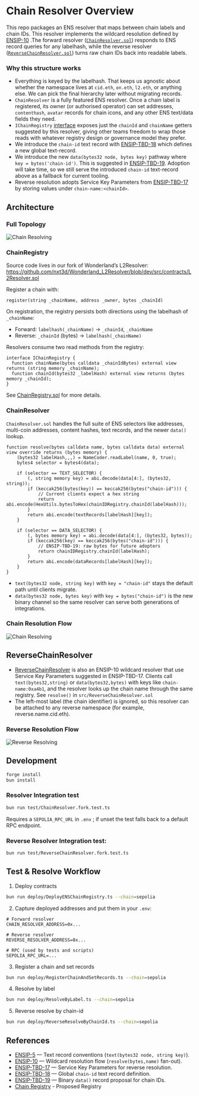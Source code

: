 # Chain Resolver Overview

This repo packages an ENS resolver that maps between chain labels and chain IDs. This resolver implements the wildcard resolution defined by [ENSIP-10](https://docs.ens.domains/ensip/10/) .The forward resolver ([`ChainResolver.sol`](src/ChainResolver.sol)) responds to ENS record queries for any labelhash, while the reverse resolver ([`ReverseChainResolver.sol`](src/ReverseChainResolver.sol)) turns raw chain IDs back into readable labels.

### Why this structure works
- Everything is keyed by the labelhash. That keeps us agnostic about whether the namespace lives at `cid.eth`, `on.eth`, `l2.eth`, or anything else. We can pick the final hierarchy later without migrating records.
- `ChainResolver` is a fully featured ENS resolver. Once a chain label is registered, its owner (or authorised operator) can set addresses, `contenthash`, `avatar` records for chain icons, and any other ENS text/data fields they need.
- `IChainRegistry` [interface](src/ChainResolver.sol:15) exposes just the `chainId` and `chainName` getters suggested by this resolver, giving other teams freedom to wrap those reads with whatever registry design or governance model they prefer.
- We introduce the `chain-id` text record with [ENSIP-TBD-18](https://github.com/nxt3d/ensips/blob/ensip-ideas/ensips/ensip-TBD-18.md) which defines a new global text-record.
- We introduce the new `data(bytes32 node, bytes key)` pathway where `key = bytes('chain-id')`. This is suggested in [ENSIP-TBD-19](https://github.com/nxt3d/ensips/blob/ensip-ideas/ensips/ensip-TBD-19.md). Adoption will take time, so we still serve the introduced `chain-id` text-record above as a fallback for current tooling.
- Reverse resolution adopts Service Key Parameters from [ENSIP-TBD-17](https://github.com/nxt3d/ensips/blob/ensip-ideas/ensips/ensip-TBD-17.md) by storing values under `chain-name:<chainId>`.

## Architecture

### Full Topology
![Chain Resolving](img/contractflow.png)

### ChainRegistry

Source code lives in our fork of Wonderland’s L2Resolver: https://github.com/nxt3d/Wonderland_L2Resolver/blob/dev/src/contracts/L2Resolver.sol

Register a chain with:

`register(string _chainName, address _owner, bytes _chainId)`

On registration, the registry persists both directions using the labelhash of `_chainName`:
- Forward: `labelhash(_chainName)` → `_chainId`, `_chainName`
- Reverse: `_chainId` (bytes) → `labelhash(_chainName)`

Resolvers consume two read methods from the registry:

```solidity
interface IChainRegistry {
  function chainName(bytes calldata _chainIdBytes) external view returns (string memory _chainName);
  function chainId(bytes32 _labelHash) external view returns (bytes memory _chainId);
}
```

See [ChainRegistry.sol](src/ChainRegistry.sol) for more details.

### ChainResolver

`ChainResolver.sol` handles the full suite of ENS selectors like addresses, multi-coin addresses, content hashes, text records, and the newer `data()` lookup. 

```solidity
function resolve(bytes calldata name, bytes calldata data) external view override returns (bytes memory) {
    (bytes32 labelHash,,,) = NameCoder.readLabel(name, 0, true);
    bytes4 selector = bytes4(data);

    if (selector == TEXT_SELECTOR) {
        (, string memory key) = abi.decode(data[4:], (bytes32, string));
        if (keccak256(bytes(key)) == keccak256(bytes("chain-id"))) {
            // Current clients expect a hex string
            return abi.encode(HexUtils.bytesToHex(chainIDRegistry.chainId(labelHash)));
        }
        return abi.encode(textRecords[labelHash][key]);
    }

    if (selector == DATA_SELECTOR) {
        (, bytes memory key) = abi.decode(data[4:], (bytes32, bytes));
        if (keccak256(key) == keccak256(bytes("chain-id"))) {
            // ENSIP-TBD-19: raw bytes for future adopters
            return chainIDRegistry.chainId(labelHash);
        }
        return abi.encode(dataRecords[labelHash][key]);
    }
}
```

- `text(bytes32 node, string key)` with `key = "chain-id"` stays the default path until clients migrate.
- `data(bytes32 node, bytes key)` with `key = bytes("chain-id")` is the new binary channel so the same resolver can serve both generations of integrations.

### Chain Resolution Flow

![Chain Resolving](img/resolve.png)

## ReverseChainResolver

- [ReverseChainResolver](src/ReverseChainResolver.sol) is also an ENSIP-10 wildcard resolver that use Service Key Parameters suggested in ENSIP-TBD-17. Clients call `text(bytes32,string)` or `data(bytes32,bytes)` with keys like `chain-name:0xa4b1`, and the resolver looks up the chain name through the same registry. See `resolve()` in `src/ReverseChainResolver.sol`
- The left-most label (the chain identifier) is ignored, so this resolver can be attached to any reverse namespace (for example, reverse.name.cid.eth).

### Reverse Resolution Flow

![Reverse Resolving](img/reverseresolve.png)


## Development

```bash
forge install
bun install
```

### Resolver Integration test

```bash
bun run test/ChainResolver.fork.test.ts 
```

Requires a `SEPOLIA_RPC_URL` in `.env` ; if unset the test
falls back to a default RPC endpoint.

### Reverse Resolver Integration test:

```bash
bun run test/ReverseChainResolver.fork.test.ts
```

## Test & Resolve Workflow

1) Deploy contracts

```bash
bun run deploy/DeployENSChainRegistry.ts --chain=sepolia
```

2) Capture deployed addresses and put them in your `.env`:

```
# Forward resolver
CHAIN_RESOLVER_ADDRESS=0x...

# Reverse resolver
REVERSE_RESOLVER_ADDRESS=0x...

# RPC (used by tests and scripts)
SEPOLIA_RPC_URL=...
```

3) Register a chain and set records

```bash
bun run deploy/RegisterChainAndSetRecords.ts --chain=sepolia
```

4) Resolve by label

```bash
bun run deploy/ResolveByLabel.ts --chain=sepolia
```

5) Reverse resolve by chain-id

```bash
bun run deploy/ReverseResolveByChainId.ts --chain=sepolia
```


## References
- [ENSIP-5](https://docs.ens.domains/ens-improvement-proposals/ensip-5-text-records) &mdash; Text record conventions (`text(bytes32 node, string key)`).
- [ENSIP-10](https://docs.ens.domains/ens-improvement-proposals/ensip-10-multi-coin-support) &mdash; Wildcard resolution flow (`resolve(bytes,name)` fan-out).
- [ENSIP-TBD-17](https://github.com/nxt3d/ensips/blob/ensip-ideas/ensips/ensip-TBD-17.md) &mdash; Service Key Parameters for reverse resolution.
- [ENSIP-TBD-18](https://github.com/nxt3d/ensips/blob/ensip-ideas/ensips/ensip-TBD-18.md) &mdash; Global `chain-id` text record definition.
- [ENSIP-TBD-19](https://github.com/nxt3d/ensips/blob/ensip-ideas/ensips/ensip-TBD-19.md) &mdash; Binary `data()` record proposal for chain IDs.
- [Chain Registry](https://github.com/nxt3d/Wonderland_L2Resolver/blob/dev/src/contracts/L2Resolver.sol) - Proposed Registry
